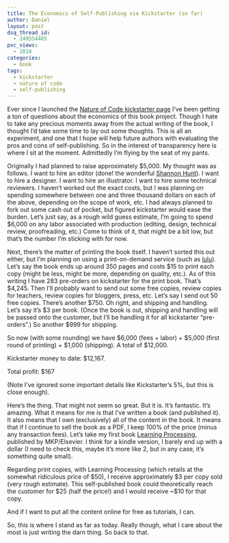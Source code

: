```yaml
---
title: The Economics of Self-Publishing via Kickstarter (so far)
author: Daniel
layout: post
dsq_thread_id:
  - 249554405
pvc_views:
  - 2818
categories:
  - book
tags:
  - kickstarter
  - nature of code
  - self-publishing
---
```

<p>Ever since I launched the <a href="https://www.kickstarter.com/projects/shiffman/the-nature-of-code-book-project">Nature of Code kickstarter page</a> I&#8217;ve been getting a ton of questions about the economics of this book project.   Though I hate to take any precious moments away from the actual writing of the book, I thought I&#8217;d take some time to lay out some thoughts.  This is all an experiment, and one that I hope will help future authors with evaluating the pros and cons of self-publishing.   So in the interest of transparency here is where I sit at the moment.  Admittedly I&#8217;m flying by the seat of my pants.</p>
<p>Originally I had planned to raise approximately $5,000.  My thought was as follows.  I want to hire an editor (done! the wonderful <a href="http://shannonhunt.com/">Shannon Hunt</a>).   I want to hire a designer.  I want to hire an illustrator.  I want to hire some technical reviewers.  I haven&#8217;t worked out the exact costs, but I was planning on spending somewhere between one and three thousand dollars on each of the above, depending on the scope of work, etc.  I had always planned to fork out some cash out of pocket, but figured kickstarter would ease the burden.  Let&#8217;s just say, as a rough wild guess estimate, I&#8217;m going to spend $6,000 on any labor associated with production (editing, design, technical review, proofreading, etc.)  Come to think of it, that might be a bit low, but that&#8217;s the number I&#8217;m sticking with for now.</p>
<p>Next, there&#8217;s the matter of printing the book itself.   I haven&#8217;t sorted this out either, but I&#8217;m planning on using a print-on-demand service (such as <a href="http://www.lulu.com">lulu</a>).  Let&#8217;s say the book ends up around 350 pages and costs $15 to print each copy (might be less, might be more, depending on quality, etc.).   As of this writing I have 283 pre-orders on kickstarter for the print book.  That&#8217;s $4,245.   Then I&#8217;ll probably want to send out some free copies, review copies for teachers, review copies for bloggers, press, etc. Let&#8217;s say I send out 50 free copies.   There&#8217;s another $750.   Oh right, and shipping and handling.  Let&#8217;s say it&#8217;s $3 per book.  (Once the book is out, shipping and handling will be passed onto the customer, but I&#8217;ll be handling it for all kickstarter &#8220;pre-orders&#8221;.)    So another $999 for shipping.</p>
<p>So now (with some rounding) we have $6,000 (fees + labor) + $5,000 (first round of printing) + $1,000 (shipping). A total of $12,000.  </p>
<p>Kickstarter money to date: $12,167.</p>
<p>Total profit: $167</p>
<p>(Note I&#8217;ve ignored some important details like Kickstarter&#8217;s 5%, but this is close enough).</p>
<p>Here&#8217;s the thing.  That might not seem so great.  But it is. It&#8217;s fantastic. It&#8217;s amazing.  What it means for me is that I&#8217;ve written a book (and published it).  It also means that I own (exclusively) all of the content in the book.  It means that if I continue to sell the book as a PDF, I keep 100% of the price (minus any transaction fees).    Let&#8217;s take my first book <a href="http://www.learningprocessing">Learning Processing</a>, published by MKP/Elsevier.  I think for a kindle version, I barely end up with a dollar (I need to check this, maybe it&#8217;s more like 2, but in any case, it&#8217;s something quite small).</p>
<p>Regarding print copies, with Learning Processing (which retails at the somewhat ridiculous price of $50), I receive approximately $3 per copy sold (very rough estimate).  This self-published book could theoretically reach the customer for $25 (half the price!) and I would receive ~$10 for that copy.  </p>
<p>And if I want to put all the content online for free as tutorials, I can.  </p>
<p>So, this is where I stand as far as today.  Really though, what I care about the most is just writing the darn thing.  So back to that.</p>
